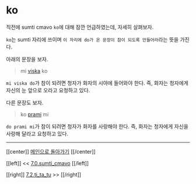 # ko

직전에 sumti cmavo `ko`에 대해 잠깐 언급하였는데, 자세히 살펴보자.

`ko`는 sumti 자리에 쓰이며 `이 자리에 do가 온 문장이 참이 되도록 만들어라`라는 뜻을 가진다.

아래의 문장을 보자.

> mi [viska] ko

`mi viska do`가 참이 되려면 청자가 화자의 시야에 들어와야 한다. 즉, 화자는 청자에게 자신의 눈 앞으로 오라고 요청하고 있다.


다른 문장도 보자.

> ko [prami] mi

`do prami mi`가 참이 되려면 청자가 화자를 사랑해야 한다. 즉, 화자는 청자에게 자신을 사랑해 달라고 요청하고 있다.

---

[[center]]
[메인으로 돌아가기](index.html)
[[/center]]

[[left]]
<< [7.0.sumti_cmavo](07_00_sumti_cmavo.html)
[[/left]]

[[right]]
[7.2.ti_ta_tu](07_02_ti_ta_tu.html) >>
[[/right]]

[viska]: gismu.html#viska
[prami]: gismu.html#prami